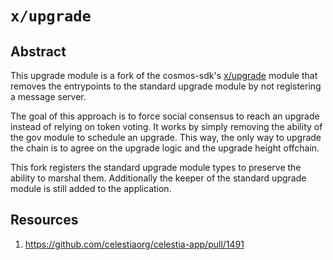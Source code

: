 # `x/upgrade`

## Abstract

This upgrade module is a fork of the cosmos-sdk's
[x/upgrade](https://github.com/cosmos/cosmos-sdk/tree/main/x/upgrade) module
that removes the entrypoints to the standard upgrade module by not registering a
message server.

The goal of this approach is to force social consensus to reach an upgrade
instead of relying on token voting. It works by simply removing the ability of
the gov module to schedule an upgrade. This way, the only way to upgrade the
chain is to agree on the upgrade logic and the upgrade height offchain.

This fork registers the standard upgrade module types to preserve the ability to
marshal them. Additionally the keeper of the standard upgrade module is still
added to the application.

## Resources

1. <https://github.com/celestiaorg/celestia-app/pull/1491>
